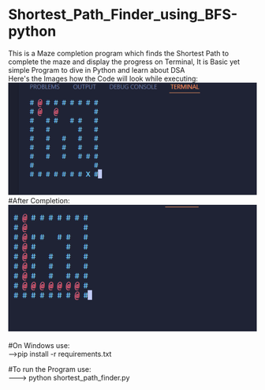 # Shortest_Path_Finder_using_BFS-python
This is a Maze completion program which finds the Shortest Path to complete the maze and  display the progress on Terminal, It is  Basic yet simple Program to dive in Python and learn about DSA
<br/>
Here's the Images how the Code will look while executing:<br/>
![plot](./shortest_path_finder/imgs/1.png)
<br/>
#After Completion:<br/>
![plot](./shortest_path_finder/imgs/2.png)
<br/><br/>
#On Windows use:<br/>
-->pip install -r requirements.txt

#To run the Program use:<br/>
---> python shortest_path_finder.py
